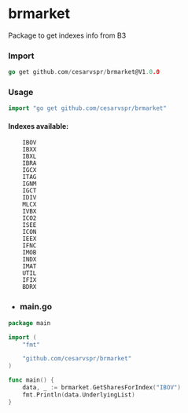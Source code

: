 # brmarket
Package to get indexes info from B3

### Import

```go
go get github.com/cesarvspr/brmarket@V1.0.0
```

### Usage

```go
import "go get github.com/cesarvspr/brmarket"
```
#### Indexes available:

		IBOV
		IBXX
		IBXL
		IBRA
		IGCX
		ITAG
		IGNM
		IGCT
		IDIV
		MLCX
		IVBX
		ICO2
		ISEE
		ICON
		IEEX
		IFNC
		IMOB
		INDX
		IMAT
		UTIL
		IFIX
		BDRX
- ### main.go
```go
package main

import (
	"fmt"

	"github.com/cesarvspr/brmarket"
)

func main() {
	data, _ := brmarket.GetSharesForIndex("IBOV")
	fmt.Println(data.UnderlyingList)
}

```

